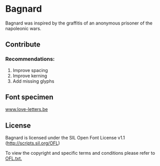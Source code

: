 # Bagnard

Bagnard was inspired by the graffitis of an anonymous prisoner of the napoleonic wars.

## Contribute
### Recommendations:
1. Improve spacing
2. Improve kerning
3. Add missing glyphs

## Font specimen
www.love-letters.be

## License

Bagnard is licensed under the SIL Open Font License v1.1 (http://scripts.sil.org/OFL)

To view the copyright and specific terms and conditions please refer to [OFL.txt.](OFL.txt)

